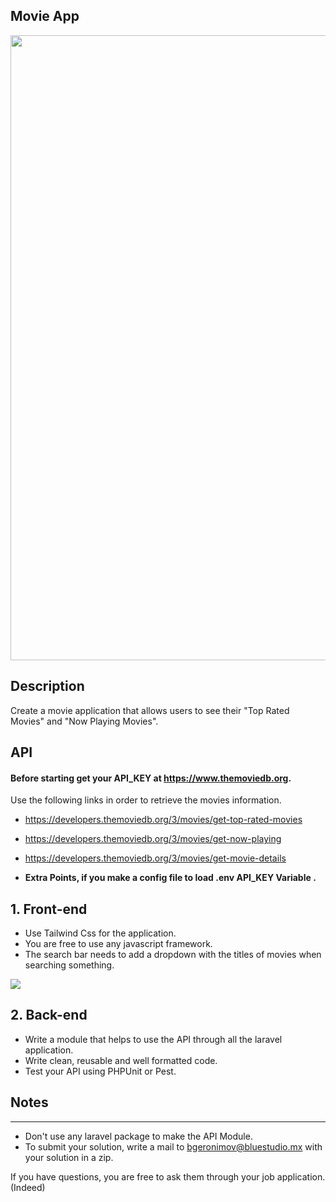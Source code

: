 ## Movie App

<p align="center"><img src="https://media.discordapp.net/attachments/898595001624322120/925211029292597258/preview.jpg?width=859&height=644" width="1000"></p>


## Description
Create a movie application that allows users to see their "Top Rated Movies" and "Now Playing Movies".

## API

#### Before starting get your API_KEY at https://www.themoviedb.org. 

Use the following links in order to retrieve the movies information.

- https://developers.themoviedb.org/3/movies/get-top-rated-movies
- https://developers.themoviedb.org/3/movies/get-now-playing
- https://developers.themoviedb.org/3/movies/get-movie-details


- ****Extra Points**, if you make a config file to load .env API_KEY Variable .**

## 1. Front-end
- Use Tailwind Css for the application.
- You are free to use any javascript framework.
- The search bar needs to add a dropdown with the titles of movies when searching something.

<img src="https://media.discordapp.net/attachments/898595001624322120/925214909149630545/unknown.png">

## 2. Back-end
- Write a module that helps to use the API through all the laravel application.
- Write clean, reusable and well formatted code.
- Test your API using PHPUnit or Pest.

## Notes
<hr>

- Don't use any laravel package to make the API Module.
- To submit your solution, write a mail to bgeronimov@bluestudio.mx
with your solution in a zip.



If you have questions, you are free to ask them through your job application. (Indeed)

